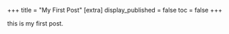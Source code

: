 +++
title = "My First Post"
[extra]
display_published = false
toc = false
+++

this is my first post.